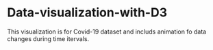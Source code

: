 # Data-visualization-with-D3
This visualization is for Covid-19 dataset and includs animation fo data changes during time itervals.
